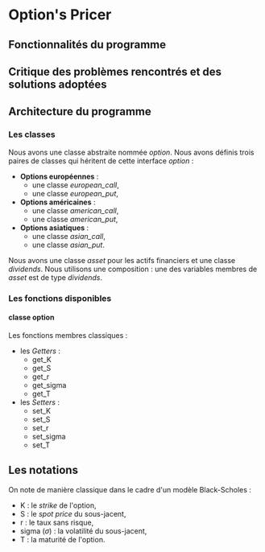 # Option's Pricer
## Fonctionnalités du programme

## Critique des problèmes rencontrés et des solutions adoptées



## Architecture du programme
### Les classes
Nous avons une classe abstraite nommée *option*. Nous avons définis trois paires de classes qui héritent de cette interface *option* :
- **Options européennes** : 
  - une classe *european_call*, 
  - une classe *european_put*,
- **Options américaines** : 
  - une classe *american_call*,
  - une classe *american_put*,
- **Options asiatiques** : 
  - une classe *asian_call*,
  - une classe *asian_put*.

Nous avons une classe *asset* pour les actifs financiers et une classe *dividends*. Nous utilisons une composition : une des variables membres de *asset* est de type *dividends*.

### Les fonctions disponibles
#### classe option
Les fonctions membres classiques :
- les *Getters* :
  - get_K
  - get_S
  - get_r
  - get_sigma
  - get_T
- les *Setters* :
  - set_K
  - set_S
  - set_r
  - set_sigma
  - set_T

## Les notations
On note de manière classique dans le cadre d'un modèle Black-Scholes :
- K : le *strike* de l'option,
- S : le *spot price* du sous-jacent,
- r : le taux sans risque,
- sigma ($\sigma$) : la volatilité du sous-jacent,
- T : la maturité de l'option.
